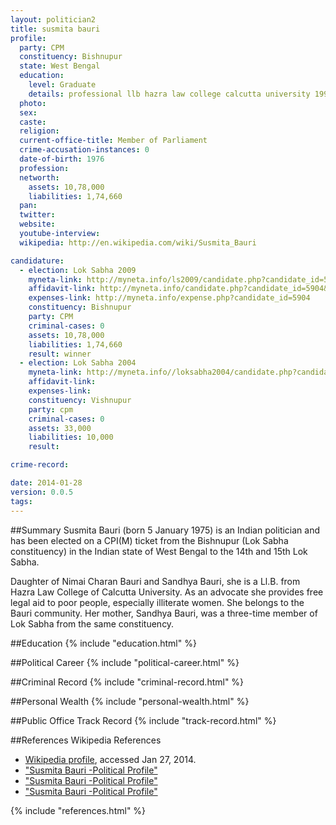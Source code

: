 ```yaml
---
layout: politician2
title: susmita bauri
profile: 
  party: CPM
  constituency: Bishnupur
  state: West Bengal
  education: 
    level: Graduate
    details: professional llb hazra law college calcutta university 1998
  photo: 
  sex: 
  caste: 
  religion: 
  current-office-title: Member of Parliament
  crime-accusation-instances: 0
  date-of-birth: 1976
  profession: 
  networth: 
    assets: 10,78,000
    liabilities: 1,74,660
  pan: 
  twitter: 
  website: 
  youtube-interview: 
  wikipedia: http://en.wikipedia.com/wiki/Susmita_Bauri

candidature: 
  - election: Lok Sabha 2009
    myneta-link: http://myneta.info/ls2009/candidate.php?candidate_id=5904
    affidavit-link: http://myneta.info/candidate.php?candidate_id=5904&scan=original
    expenses-link: http://myneta.info/expense.php?candidate_id=5904
    constituency: Bishnupur 
    party: CPM
    criminal-cases: 0
    assets: 10,78,000
    liabilities: 1,74,660
    result: winner 
  - election: Lok Sabha 2004
    myneta-link: http://myneta.info//loksabha2004/candidate.php?candidate_id=5431
    affidavit-link: 
    expenses-link: 
    constituency: Vishnupur 
    party: cpm
    criminal-cases: 0
    assets: 33,000
    liabilities: 10,000
    result:  

crime-record: 

date: 2014-01-28
version: 0.0.5
tags: 
---
```

##Summary
Susmita Bauri (born 5 January 1975) is an Indian politician and has been elected on a CPI(M) ticket from the Bishnupur (Lok Sabha constituency) in the Indian state of West Bengal to the 14th and 15th Lok Sabha.

Daughter of Nimai Charan Bauri and Sandhya Bauri, she is a Ll.B. from Hazra Law College of Calcutta University. As an advocate she provides free legal aid to poor people, especially illiterate women. She belongs to the Bauri community. Her mother, Sandhya Bauri, was a three-time member of Lok Sabha from the same constituency.


##Education
{% include "education.html" %}


##Political Career
{% include "political-career.html" %}


##Criminal Record
{% include "criminal-record.html" %}


##Personal Wealth
{% include "personal-wealth.html" %}


##Public Office Track Record
{% include "track-record.html" %}


##References
Wikipedia References
- [Wikipedia profile]({{page.profile.wikipedia}}), accessed Jan 27, 2014.
- ["Susmita Bauri -Political Profile"][wiki1]
- ["Susmita Bauri -Political Profile"][wiki2]
- ["Susmita Bauri -Political Profile"][wiki3]

[wiki1]: http://westbengalelectionresult.com/susmita-bauri-political-profilecontact-blogs-news-address/321
[wiki2]: http://india.gov.in/govt/loksabhampbiodata.php?mpcode=4193
[wiki3]: http://www.telegraphindia.com/1040207/asp/bengal/story_2871158.asp


{% include "references.html" %}